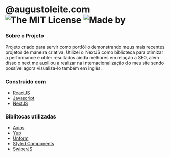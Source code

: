 # @augustoleite.com ![The MIT License](https://img.shields.io/badge/license-MIT-ligh) ![Made by](https://img.shields.io/badge/made%20by-augustorl-important)

<!-- ABOUT THE PROJECT -->
### Sobre o Projeto
Projeto criado para servir como portfólio demonstrando meus mais recentes projetos de maneira criativa. Utilizei o NextJS como biblioteca para otimizar a performance e obter resultados ainda melhores em relação a SEO, além disso o next me auxiliou a realizar na internacionalização do meu site sendo possível agora visualiza-lo também em inglês.

### Construído com
* [ReactJS](https://en.reactjs.org/)
* [Javascript]()
* [NextJS](https://nextjs.org/)

### Biblitocas utilizadas
* [Axios](https://github.com/axios/axios)
* [Yup](https://github.com/jquense/yup)
* [Unform](https://unform.dev)
* [Styled Components](https://styled-components.com/)
* [SwiperJS](https://swiperjs.com/)
